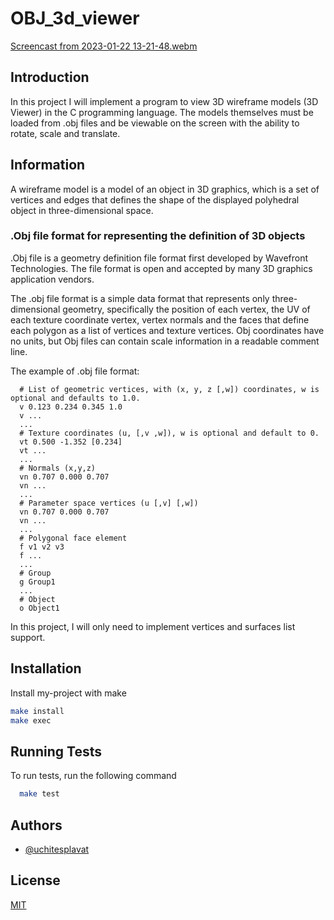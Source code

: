 
# OBJ_3d_viewer

[Screencast from 2023-01-22 13-21-48.webm](https://user-images.githubusercontent.com/64572063/213910971-df3eef87-0bcd-45a5-a191-e467dc20cb0e.webm)

## Introduction

In this project I will implement a program to view 3D wireframe models (3D Viewer) in the C programming language. The models themselves must be loaded from .obj files and be viewable on the screen with the ability to rotate, scale and translate.

## Information

A wireframe model is a model of an object in 3D graphics, which is a set of vertices and edges that defines the shape of the displayed polyhedral object in three-dimensional space.

### .Obj file format for representing the definition of 3D objects

.Obj file is a geometry definition file format first developed by Wavefront Technologies. The file format is open and accepted by many 3D graphics application vendors.

The .obj file format is a simple data format that represents only three-dimensional geometry, specifically the position of each vertex, the UV of each texture coordinate vertex, vertex normals and the faces that define each polygon as a list of vertices and texture vertices. Obj coordinates have no units, but Obj files can contain scale information in a readable comment line.

The example of .obj file format:
```
  # List of geometric vertices, with (x, y, z [,w]) coordinates, w is optional and defaults to 1.0.
  v 0.123 0.234 0.345 1.0
  v ...
  ...
  # Texture coordinates (u, [,v ,w]), w is optional and default to 0.
  vt 0.500 -1.352 [0.234]
  vt ...
  ...
  # Normals (x,y,z)
  vn 0.707 0.000 0.707
  vn ...
  ...
  # Parameter space vertices (u [,v] [,w])
  vn 0.707 0.000 0.707
  vn ...
  ...
  # Polygonal face element
  f v1 v2 v3
  f ...
  ...
  # Group
  g Group1
  ...
  # Object
  o Object1
  ```

In this project, I will only need to implement vertices and surfaces list support.

## Installation

Install my-project with make

```bash
make install
make exec
```
    
## Running Tests

To run tests, run the following command

```bash
  make test
```


## Authors

- [@uchitesplavat](https://www.github.com/uchitesplavat)

## License

[MIT](https://choosealicense.com/licenses/mit/)
